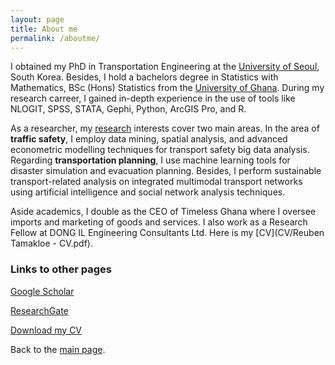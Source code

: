 ```yaml
---
layout: page
title: About me
permalink: /aboutme/
---
```


I obtained my PhD in Transportation Engineering at the [University of Seoul](https://www.uos.ac.kr/en/), South Korea. Besides, I hold a bachelors degree in Statistics with Mathematics, BSc (Hons) Statistics from the [University of Ghana](https://www.ug.edu.gh/). During my research carreer, I gained in-depth experience in the use of tools like NLOGIT, SPSS, STATA, Gephi, Python, ArcGIS Pro, and R.  

As a researcher, my [research](https://drtamakloe.github.io/publications/) interests cover two main areas. In the area of **traffic safety**, I employ  data mining, spatial analysis, and advanced econometric modelling techniques for transport safety big data analysis. Regarding **transportation planning**, I use machine learning tools for disaster simulation and evacuation planning. Besides, I perform sustainable transport-related analysis on integrated multimodal transport networks using artificial intelligence and social network analysis techniques. 

Aside academics, I double as the CEO of Timeless Ghana where I oversee imports and marketing of goods and services. I also work as a  Research Fellow at DONG IL Engineering Consultants Ltd. Here is my [CV](CV/Reuben Tamakloe - CV.pdf).


### Links to other pages
[Google Scholar](https://scholar.google.com/citations?user=2V3gP2EAAAAJ&hl=en&oi=ao)

[ResearchGate](https://www.researchgate.net/profile/Reuben-Tamakloe)

[Download my CV](CV.md)



Back to the [main page](https://drtamakloe.github.io/).



